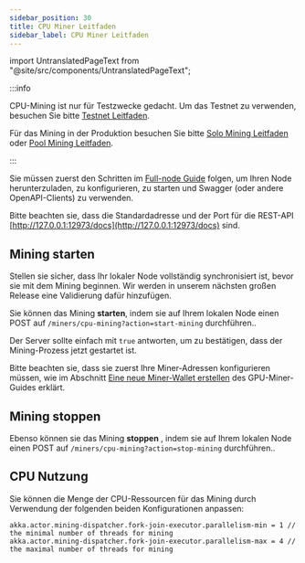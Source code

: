 ```yaml
---
sidebar_position: 30
title: CPU Miner Leitfaden
sidebar_label: CPU Miner Leitfaden
---
```


import UntranslatedPageText from "@site/src/components/UntranslatedPageText";

<UntranslatedPageText />

:::info

CPU-Mining ist nur für Testzwecke gedacht. Um das Testnet zu verwenden, besuchen Sie bitte  [Testnet Leitfaden](network/testnet-guide.md).

Für das Mining in der Produktion besuchen Sie bitte [Solo Mining Leitfaden](mining/solo-mining-guide.md) oder [Pool Mining Leitfaden](mining/pool-mining-guide.md).

:::

Sie müssen zuerst den Schritten im [Full-node Guide](full-node/getting-started.md) folgen, um Ihren Node herunterzuladen, zu konfigurieren, zu starten und Swagger (oder andere OpenAPI-Clients) zu verwenden.

Bitte beachten sie, dass die Standardadresse und der Port für die REST-API  [http://127.0.0.1:12973/docs](http://127.0.0.1:12973/docs) sind.

## Mining starten

Stellen sie sicher, dass Ihr lokaler Node vollständig synchronisiert ist, bevor sie mit dem Mining beginnen. Wir werden in unserem nächsten großen Release eine Validierung dafür hinzufügen.

Sie können das Mining **starten**, indem sie auf Ihrem lokalen Node einen POST auf `/miners/cpu-mining?action=start-mining` durchführen..

Der Server sollte einfach mit `true` antworten, um zu bestätigen, dass der Mining-Prozess jetzt gestartet ist.

Bitte beachten sie, dass sie zuerst Ihre Miner-Adressen konfigurieren müssen, wie im Abschnitt [Eine neue Miner-Wallet erstellen](mining/solo-mining-guide.md#create-a-new-miner-wallet) des GPU-Miner-Guides erklärt.

## Mining stoppen
Ebenso können sie das Mining **stoppen** , indem sie auf Ihrem lokalen Node einen POST auf `/miners/cpu-mining?action=stop-mining` durchführen..

## CPU Nutzung

Sie können die Menge der CPU-Ressourcen für das Mining durch Verwendung der folgenden beiden Konfigurationen anpassen:

    akka.actor.mining-dispatcher.fork-join-executor.parallelism-min = 1 // the minimal number of threads for mining
    akka.actor.mining-dispatcher.fork-join-executor.parallelism-max = 4 // the maximal number of threads for mining
